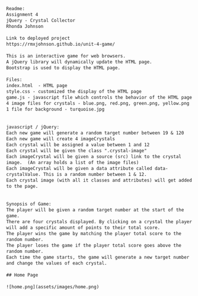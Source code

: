 	Readme:
	Assignment 4
    jQuery - Crystal Collector
    Rhonda Johnson 

	Link to deployed project
	https://rmxjohnson.github.io/unit-4-game/
	
    This is an interactive game for web browsers.  
	A jQuery library will dynamically update the HTML page.
	Bootstrap is used to display the HTML page.
	
	Files:	
	index.html  - HTML page
	style.css - customized the display of the HTML page
	game.js - javascript file which controls the behavior of the HTML page
	4 image files for crystals - blue.png, red.png, green.png, yellow.png
	1 file for background - turquoise.jpg
	
	
	javascript / jQuery:
	Each new game will generate a random target number between 19 & 120
	Each new game will create 4 imageCrystals
	Each crystal will be assigned a value between 1 and 12
	Each crystal will be given the class ".crystal-image"
	Each imageCrystal will be given a source (src) link to the crystal image.  (An array holds a list of the image files)
	Each imageCrystal will be given a data attribute called data-crystalValue. This is a random number between 1 & 12.
	Each crystal image (with all it classes and attributes) will get added to the page.
	
	
	Synopsis of Game:
    The player will be given a random target number at the start of the game. 
    There are four crystals displayed. By clicking on a crystal the player will add a specific amount of points to their total score.
    The player wins the game by matching the player total score to the random number. 
	The player loses the game if the player total score goes above the random number.
    Each time the game starts, the game will generate a new target number and change the values of each crystal.
	
	## Home Page

	![home.png](assets/images/home.png)	
